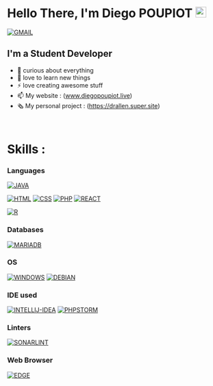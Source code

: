 # Hello There, I'm Diego POUPIOT <img src="https://i.imgur.com/G8iZw96.gif" width="25px"><a/>
[![GMAIL](https://img.shields.io/badge/Gmail-D14836?style=for-the-badge&logo=gmail&logoColor=white)](mailto:diegopoupiot.pro@gmail.com)

## I'm a Student Developer
- 🌌 curious about everything
- 🌱 love to learn new things
- ⚡ love creating awesome stuff
- 📫 My website : (www.diegopoupiot.live)
- 🗞️ My personal project : (https://drallen.super.site)

<br /> 

# Skills :
### Languages

[![JAVA](https://img.shields.io/badge/Java-ED8B00?style=for-the-badge&logo=java&logoColor=white)]()

[![HTML](https://img.shields.io/badge/html5%20-%23E34F26.svg?&style=for-the-badge&logo=html5&logoColor=white)]()
[![CSS](https://img.shields.io/badge/css3%20-%231572B6.svg?&style=for-the-badge&logo=css3&logoColor=white)]()
[![PHP](https://img.shields.io/badge/PHP-777BB4?style=for-the-badge&logo=php&logoColor=white)]()
[![REACT](https://img.shields.io/badge/React-20232A?style=for-the-badge&logo=react&logoColor=61DAFB)]()

[![R](https://img.shields.io/badge/R-276DC3?style=for-the-badge&logo=r&logoColor=white)]()

### Databases
[![MARIADB](https://img.shields.io/badge/MariaDB-003545?style=for-the-badge&logo=mariadb&logoColor=white)]()

### OS
[![WINDOWS](https://img.shields.io/badge/Windows-0078D6?style=for-the-badge&logo=windows&logoColor=white)]()
[![DEBIAN](https://img.shields.io/badge/Debian-A81D33?style=for-the-badge&logo=debian&logoColor=white)]()

### IDE used
[![INTELLIJ-IDEA](https://img.shields.io/badge/IntelliJ_IDEA-000000.svg?style=for-the-badge&logo=intellij-idea&logoColor=white)]()
[![PHPSTORM](http://img.shields.io/badge/-PHPStorm-181717?style=for-the-badge&logo=phpstorm&logoColor=white)]()

### Linters
[![SONARLINT](https://img.shields.io/badge/SonarLint-CB2029?style=for-the-badge&logo=sonarlint&logoColor=white)]()

### Web Browser
[![EDGE](https://img.shields.io/badge/Microsoft_Edge-0078D7?style=for-the-badge&logo=Microsoft-edge&logoColor=white)]()
